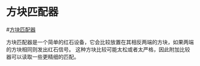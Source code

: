 # 方块匹配器

#[方块匹配器](block:betterwithaddons:block_matcher@0)

方块匹配器是一个简单的红石设备，它会比较放置在其相反两端的方块，如果两端的方块相同则发出红石信号。
这种方块比较可能太松或者太严格，因此附加比较器可以读取一些更精细的匹配。